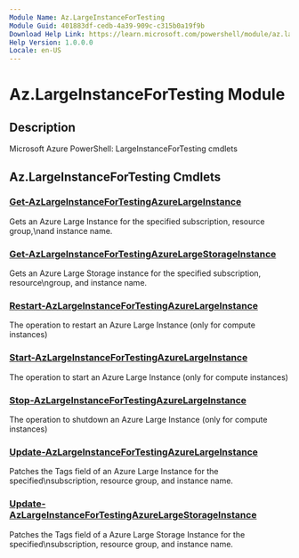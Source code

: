 ```yaml
---
Module Name: Az.LargeInstanceForTesting
Module Guid: 401883df-cedb-4a39-909c-c315b0a19f9b
Download Help Link: https://learn.microsoft.com/powershell/module/az.largeinstancefortesting
Help Version: 1.0.0.0
Locale: en-US
---
```


# Az.LargeInstanceForTesting Module
## Description
Microsoft Azure PowerShell: LargeInstanceForTesting cmdlets

## Az.LargeInstanceForTesting Cmdlets
### [Get-AzLargeInstanceForTestingAzureLargeInstance](Get-AzLargeInstanceForTestingAzureLargeInstance.md)
Gets an Azure Large Instance for the specified subscription, resource group,\nand instance name.

### [Get-AzLargeInstanceForTestingAzureLargeStorageInstance](Get-AzLargeInstanceForTestingAzureLargeStorageInstance.md)
Gets an Azure Large Storage instance for the specified subscription, resource\ngroup, and instance name.

### [Restart-AzLargeInstanceForTestingAzureLargeInstance](Restart-AzLargeInstanceForTestingAzureLargeInstance.md)
The operation to restart an Azure Large Instance (only for compute instances)

### [Start-AzLargeInstanceForTestingAzureLargeInstance](Start-AzLargeInstanceForTestingAzureLargeInstance.md)
The operation to start an Azure Large Instance (only for compute instances)

### [Stop-AzLargeInstanceForTestingAzureLargeInstance](Stop-AzLargeInstanceForTestingAzureLargeInstance.md)
The operation to shutdown an Azure Large Instance (only for compute instances)

### [Update-AzLargeInstanceForTestingAzureLargeInstance](Update-AzLargeInstanceForTestingAzureLargeInstance.md)
Patches the Tags field of an Azure Large Instance for the specified\nsubscription, resource group, and instance name.

### [Update-AzLargeInstanceForTestingAzureLargeStorageInstance](Update-AzLargeInstanceForTestingAzureLargeStorageInstance.md)
Patches the Tags field of a Azure Large Storage Instance for the specified\nsubscription, resource group, and instance name.

